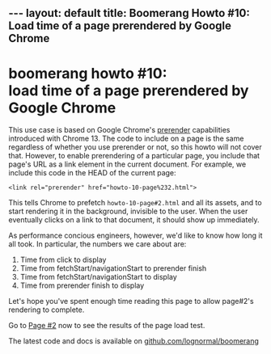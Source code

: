 --- layout: default
title: Boomerang Howto \#10: Load time of a page prerendered by Google Chrome 
---

boomerang howto \#10:\
load time of a page prerendered by Google Chrome
================================================

This use case is based on Google Chrome's
[prerender](http://code.google.com/chrome/whitepapers/prerender.html)
capabilities introduced with Chrome 13. The code to include on a page is
the same regardless of whether you use prerender or not, so this howto
will not cover that. However, to enable prerendering of a particular
page, you include that page's URL as a link element in the current
document. For example, we include this code in the HEAD of the current
page:

    <link rel="prerender" href="howto-10-page%232.html">

This tells Chrome to prefetch `howto-10-page#2.html` and all its assets,
and to start rendering it in the background, invisible to the user. When
the user eventually clicks on a link to that document, it should show up
immediately.

As performance concious engineers, however, we'd like to know how long
it all took. In particular, the numbers we care about are:

1.  Time from click to display
2.  Time from fetchStart/navigationStart to prerender finish
3.  Time from fetchStart/navigationStart to display
4.  Time from prerender finish to display

Let's hope you've spent enough time reading this page to allow page\#2's
rendering to complete.

Go to [Page \#2](howto-10-page%232.html) now to see the results of the
page load test.

The latest code and docs is available on
[github.com/lognormal/boomerang](http://github.com/lognormal/boomerang/)


